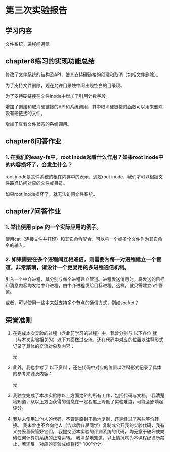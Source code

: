 ﻿# 第三次实验报告

## 学习内容

文件系统、进程间通信

## chapter6练习的实现功能总结

修改了文件系统的结构及API，使其支持硬链接的创建和取消（包括文件删除）。

为了支持文件删除，现在允许目录块中间出现空白的目录项。

为了支持硬链接在文件Inode中增加了引用计数字段。

增加了创建和取消硬链接的API和系统调用，其中取消硬链接的函数可以用来删除没有硬链接的文件。

增加了查看文件状态的系统调用。

## chapter6问答作业

### 1. 在我们的easy-fs中，root inode起着什么作用？如果root inode中的内容损坏了，会发生什么？

root inode是文件系统的根在内存中的表示，通过root inode，我们才可以根据文件路径访问对应的文件或目录。

如果root inode损坏了，就无法访问文件系统。

## chapter7问答作业

### 1. 举出使用 pipe 的一个实际应用的例子。

使用cat（连接文件并打印）和其它命令配合，可以将一个或多个文件作为其它命令的输入。

### 2. 如果需要在多个进程间互相通信，则需要为每一对进程建立一个管道，非常繁琐，请设计一个更易用的多进程通信机制。

引入一个中介进程，其分别与每个进程建立管道。进程发送消息时，将发送的目标和消息内容均发给中介进程，由中介进程发给目标进程。这样，就只需建立n个管道。

或者，可以使用一些本来就支持多个节点的通信方式，例如socket？

## 荣誉准则

1. 在完成本次实验的过程（含此前学习的过程）中，我曾分别与 以下各位 就（与本次实验相关的）以下方面做过交流，还在代码中对应的位置以注释形式记录了具体的交流对象及内容：

    无

2. 此外，我也参考了 以下资料 ，还在代码中对应的位置以注释形式记录了具体的参考来源及内容：

    无

3. 我独立完成了本次实验除以上方面之外的所有工作，包括代码与文档。 我清楚地知道，从以上方面获得的信息在一定程度上降低了实验难度，可能会影响起评分。

4. 我从未使用过他人的代码，不管是原封不动地复制，还是经过了某些等价转换。 我未曾也不会向他人（含此后各届同学）复制或公开我的实验代码，我有义务妥善保管好它们。 我提交至本实验的评测系统的代码，均无意于破坏或妨碍任何计算机系统的正常运转。 我清楚地知道，以上情况均为本课程纪律所禁止，若违反，对应的实验成绩将按“-100”分计。